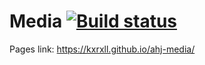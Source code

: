 # Media [![Build status](https://ci.appveyor.com/api/projects/status/whk49f46dmo72f77?svg=true)](https://ci.appveyor.com/project/kxrxll/ahj-media)

Pages link: https://kxrxll.github.io/ahj-media/
